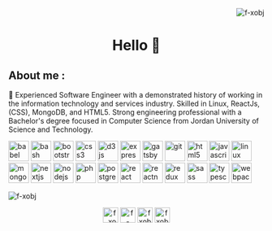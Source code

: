 
<p align="right"> <img src="https://komarev.com/ghpvc/?username=f-xobj" alt="f-xobj" /> </p>
<h1 align="center"> Hello  👋
  


## About me  : 
🔭 Experienced Software Engineer with a demonstrated history of working in the information technology and services industry. Skilled in Linux, ReactJs, (CSS), MongoDB, and HTML5. Strong engineering professional with a Bachelor's degree focused in Computer Science from Jordan University of Science and Technology. 
<p align="left"><img src="https://www.vectorlogo.zone/logos/babeljs/babeljs-icon.svg" alt="babel" width="40" height="40"/> <img src="https://www.vectorlogo.zone/logos/gnu_bash/gnu_bash-icon.svg" alt="bash" width="40" height="40"/> <img src="https://devicons.github.io/devicon/devicon.git/icons/bootstrap/bootstrap-plain.svg" alt="bootstrap" width="40" height="40"/> <img src="https://devicons.github.io/devicon/devicon.git/icons/css3/css3-original-wordmark.svg" alt="css3" width="40" height="40"/> <img src="https://devicons.github.io/devicon/devicon.git/icons/d3js/d3js-original.svg" alt="d3js" width="40" height="40"/> <img src="https://devicons.github.io/devicon/devicon.git/icons/express/express-original-wordmark.svg" alt="express" width="40" height="40"/> <img src="https://www.vectorlogo.zone/logos/gatsbyjs/gatsbyjs-icon.svg" alt="gatsby" width="40" height="40"/> <img src="https://www.vectorlogo.zone/logos/git-scm/git-scm-icon.svg" alt="git" width="40" height="40"/> <img src="https://devicons.github.io/devicon/devicon.git/icons/html5/html5-original-wordmark.svg" alt="html5" width="40" height="40"/> <img src="https://devicons.github.io/devicon/devicon.git/icons/javascript/javascript-original.svg" alt="javascript" width="40" height="40"/> <img src="https://devicons.github.io/devicon/devicon.git/icons/linux/linux-original.svg" alt="linux" width="40" height="40"/> <img src="https://devicons.github.io/devicon/devicon.git/icons/mongodb/mongodb-original-wordmark.svg" alt="mongodb" width="40" height="40"/> <img src="https://cdn.worldvectorlogo.com/logos/nextjs-3.svg" alt="nextjs" width="40" height="40"/> <img src="https://devicons.github.io/devicon/devicon.git/icons/nodejs/nodejs-original-wordmark.svg" alt="nodejs" width="40" height="40"/> <img src="https://devicons.github.io/devicon/devicon.git/icons/php/php-original.svg" alt="php" width="40" height="40"/> <img src="https://devicons.github.io/devicon/devicon.git/icons/postgresql/postgresql-original-wordmark.svg" alt="postgresql" width="40" height="40"/> <img src="https://devicons.github.io/devicon/devicon.git/icons/react/react-original-wordmark.svg" alt="react" width="40" height="40"/> <img src="https://reactnative.dev/img/header_logo.svg" alt="reactnative" width="40" height="40"/> <img src="https://devicons.github.io/devicon/devicon.git/icons/redux/redux-original.svg" alt="redux" width="40" height="40"/> <img src="https://devicons.github.io/devicon/devicon.git/icons/sass/sass-original.svg" alt="sass" width="40" height="40"/> <img src="https://devicons.github.io/devicon/devicon.git/icons/typescript/typescript-original.svg" alt="typescript" width="40" height="40"/> <img src="https://devicons.github.io/devicon/devicon.git/icons/webpack/webpack-original.svg" alt="webpack" width="40" height="40"/></p><p><img align="center" src="https://github-readme-stats.vercel.app/api/top-langs/?username=f-xobj&layout=compact&hide=html" alt="f-xobj" /></p>

<p align="center">
<a href="https://twitter.com/f_xobj" target="blank"><img align="center" src="https://cdn.jsdelivr.net/npm/simple-icons@3.0.1/icons/twitter.svg" alt="f_xobj" height="30" width="30" /></a>
<a href="https://linkedin.com/in/f-xobj" target="blank"><img align="center" src="https://cdn.jsdelivr.net/npm/simple-icons@3.0.1/icons/linkedin.svg" alt="f-xobj" height="30" width="30" /></a>
<a href="https://fb.com/fxobj" target="blank"><img align="center" src="https://cdn.jsdelivr.net/npm/simple-icons@3.0.1/icons/facebook.svg" alt="fxobj" height="30" width="30" /></a>
<a href="https://instagram.com/fxobj" target="blank"><img align="center" src="https://cdn.jsdelivr.net/npm/simple-icons@3.0.1/icons/instagram.svg" alt="fxobj" height="30" width="30" /></a>
</p>
